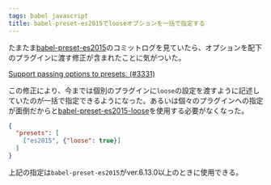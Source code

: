 ```yaml
---
tags: babel javascript
title: babel-preset-es2015でlooseオプションを一括で指定する
---
```

たまたま[babel-preset-es2015](https://github.com/babel/babel/tree/master/packages/babel-preset-es2015)のコミットログを見ていたら、オプションを配下のプラグインに渡す修正が含まれたことに気がついた。

[Support passing options to presets. (#3331)](https://github.com/babel/babel/commit/897f553dc7c6194f6dd788d0a1921d71c2c692d1)

この修正により、今までは個別のプラグインに`loose`の設定を渡すように記述していたのが一括で指定できるようになった。あるいは個々のプラグインへの指定が面倒だからと[babel-preset-es2015-loose](https://github.com/bkonkle/babel-preset-es2015-loose)を使用する必要がなくなった。

```json
{
  "presets": [
    ["es2015", {"loose": true}]
  ]
}
```

上記の指定は`babel-preset-es2015`がver.6.13.0以上のときに使用できる。
